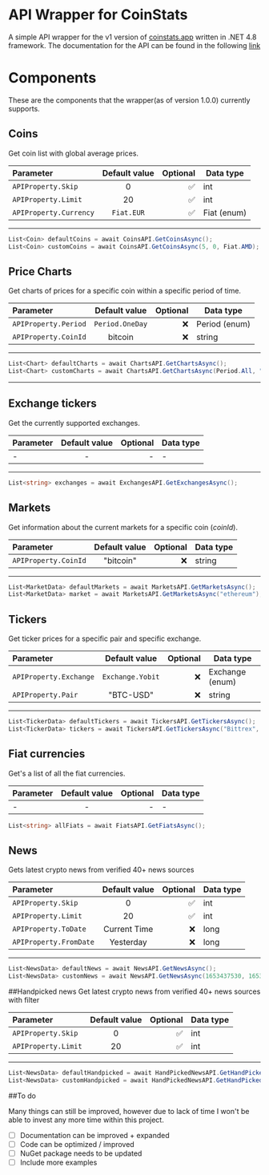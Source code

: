 # API Wrapper for CoinStats
 A simple API wrapper for the v1 version of [coinstats.app](https://coinstats.app) written in .NET 4.8 framework. 
The documentation for the API can be found in the following [link](https://documenter.getpostman.com/view/5734027/RzZ6Hzr3)

# Components
These are the components that the wrapper(as of version 1.0.0) currently supports.

## Coins
Get coin list with global average prices.

| Parameter                 | Default value | Optional | Data type   |
|:--------------------------|:-------------:|---------:|-------------|
| `APIProperty.Skip`        |       0       |        ✅ | int         |
| `APIProperty.Limit`       |      20       |        ✅ | int         |
| `APIProperty.Currency`    |  `Fiat.EUR`   |        ✅ | Fiat (enum) |
 
---
```c#
List<Coin> defaultCoins = await CoinsAPI.GetCoinsAsync();
List<Coin> customCoins = await CoinsAPI.GetCoinsAsync(5, 0, Fiat.AMD);
```

## Price Charts
Get charts of prices for a specific coin within a specific period of time.


| Parameter            | Default value | Optional | Data type     |
|:---------------------|:-------------:|---------:|---------------|
| `APIProperty.Period` |   `Period.OneDay`   |        ❌ | Period (enum) |
| `APIProperty.CoinId`      |    bitcoin    |        ❌ | string        |

---
```c#
List<Chart> defaultCharts = await ChartsAPI.GetChartsAsync();
List<Chart> customCharts = await ChartsAPI.GetChartsAsync(Period.All, "ethereum");
```
 
---

## Exchange tickers
Get the currently supported exchanges.

| Parameter | Default value | Optional | Data type |
|:----------|:-------------:|---------:|-----------|
| -         |       -       |        - | -         |
 
---
```c#
List<string> exchanges = await ExchangesAPI.GetExchangesAsync();
```

## Markets
Get information about the current markets for a specific coin (_coinId_).


| Parameter       | Default value | Optional | Data type |
|:----------------|:-------------:|---------:|-----------|
| `APIProperty.CoinId` |      "bitcoin"      |        ❌ | string      |
 
---

```c#
List<MarketData> defaultMarkets = await MarketsAPI.GetMarketsAsync();
List<MarketData> market = await MarketsAPI.GetMarketsAsync("ethereum");
```

## Tickers
Get ticker prices for a specific pair and specific exchange.


| Parameter              |  Default value   | Optional | Data type       |
|:-----------------------|:----------------:|---------:|-----------------|
| `APIProperty.Exchange` | `Exchange.Yobit` |        ❌ | Exchange (enum) |
| `APIProperty.Pair`        |     "BTC-USD"      |        ❌ | string          |
 
---

```c#
List<TickerData> defaultTickers = await TickersAPI.GetTickersAsync();
List<TickerData> tickers = await TickersAPI.GetTickersAsync("Bittrex", "BTC-EUR");

```

## Fiat currencies
Get's a list of all the fiat currencies.


| Parameter | Default value | Optional | Data type |
|:----------|:-------------:|---------:|-----------|
| -         |       -       |        - | -         |


```c#
List<string> allFiats = await FiatsAPI.GetFiatsAsync();
```

## News
Gets latest crypto news from verified 40+ news sources


| Parameter            | Default value | Optional | Data type |
|:---------------------|:-------------:|---------:|-----------|
| `APIProperty.Skip`   |       0       |        ✅ | int       |
| `APIProperty.Limit`  |      20       |        ✅ | int       |
| `APIProperty.ToDate` | Current Time  |        ❌ | long      |
| `APIProperty.FromDate`      |      Yesterday      |        ❌ | long         |

---

```c#
List<NewsData> defaultNews = await NewsAPI.GetNewsAsync();
List<NewsData> customNews = await NewsAPI.GetNewsAsync(1653437530, 1653400000, 0, 5);
```

##Handpicked news
Get latest crypto news from verified 40+ news sources with filter

| Parameter            | Default value | Optional | Data type |
|:---------------------|:-------------:|---------:|-----------|
| `APIProperty.Skip`   |       0       |        ✅ | int       |
| `APIProperty.Limit`  |      20       |        ✅ | int       |

---

```c#
List<NewsData> defaultHandpicked = await HandPickedNewsAPI.GetHandPickedNews();
List<NewsData> customHandpicked = await HandPickedNewsAPI.GetHandPickedNews(1,3);
```

##To do

Many things can still be improved, however due to lack of time I won't be able to invest any more time within this project. 
 - [ ] Documentation can be improved + expanded
 - [ ] Code can be optimized / improved
 - [ ] NuGet package needs to be updated
 - [ ] Include more examples